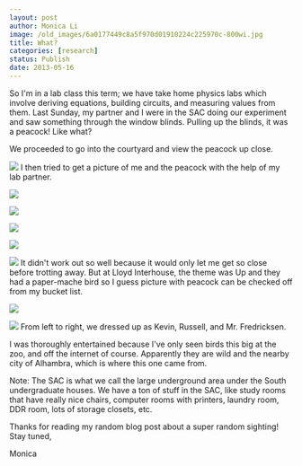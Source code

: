 ```yaml
---
layout: post
author: Monica Li
image: /old_images/6a0177449c8a5f970d01910224c225970c-800wi.jpg
title: What? 
categories: [research]
status: Publish
date: 2013-05-16
---
```



So I'm in a lab class this term; we have take home physics labs which involve deriving equations, building circuits, and measuring values from them. Last Sunday, my partner and I were in the SAC doing our experiment and saw something through the window blinds. Pulling up the blinds, it was a peacock! Like what?

We proceeded to go into the courtyard and view the peacock up close.

[](https://featherfiles.aviary.com/2013-05-14/f77694d11/4cfd5a54d9de4e4eb8d990a9537e315f_hires.png)


![](/old_images/6a0177449c8a5f970d01901c2ed87e970b-800wi.jpg)
I then tried to get a picture of me and the peacock with the help of my lab partner.


![](/old_images/caltech_as_it_happens/6a0105349b8251970b01910224c2a6970c.jpg)


![](/old_images/caltech_as_it_happens/6a0105349b8251970b01910224c2a6970c.jpg)


![](/old_images/caltech_as_it_happens/6a0105349b8251970b01910224c2a6970c.jpg)


![](/old_images/caltech_as_it_happens/6a0105349b8251970b01910224c2a6970c.jpg)


![](/old_images/caltech_as_it_happens/6a0105349b8251970b01910224c4c5970c.jpg)
It didn't work out so well because it would only let me get so close before trotting away. But at Lloyd Interhouse, the theme was Up and they had a paper-mache bird so I guess picture with peacock can be checked off from my bucket list.


![](/old_images/caltech_as_it_happens/6a0105349b8251970b01901c2eda7b970b.jpg)


![](/old_images/caltech_as_it_happens/6a0105349b8251970b01901c2ed9cb970b.jpg)
From left to right, we dressed up as Kevin, Russell, and Mr. Fredricksen.

I was thoroughly entertained because I've only seen birds this big at the zoo, and off the internet of course. Apparently they are wild and the nearby city of Alhambra, which is where this one came from.

Note: The SAC is what we call the large underground area under the South undergraduate houses. We have a ton of stuff in the SAC, like study rooms that have really nice chairs, computer rooms with printers, laundry room, DDR room, lots of storage closets, etc.

Thanks for reading my random blog post about a super random sighting! Stay tuned,

Monica


